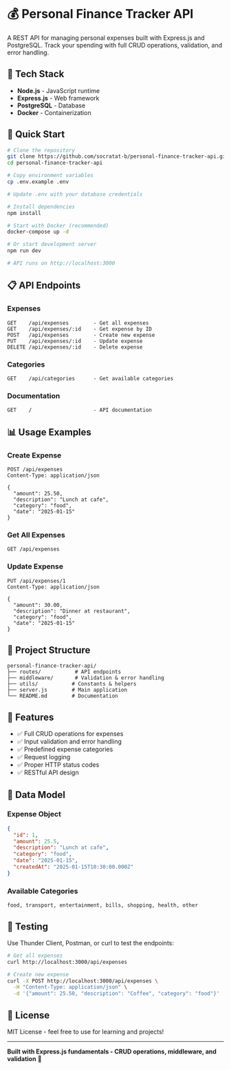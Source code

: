 # 💰 Personal Finance Tracker API

A REST API for managing personal expenses built with Express.js and PostgreSQL. Track your spending with full CRUD operations, validation, and error handling.

## 🔧 Tech Stack

- **Node.js** - JavaScript runtime
- **Express.js** - Web framework
- **PostgreSQL** - Database
- **Docker** - Containerization

## 🚀 Quick Start

```bash
# Clone the repository
git clone https://github.com/socratat-b/personal-finance-tracker-api.git
cd personal-finance-tracker-api

# Copy environment variables
cp .env.example .env

# Update .env with your database credentials

# Install dependencies
npm install

# Start with Docker (recommended)
docker-compose up -d

# Or start development server
npm run dev

# API runs on http://localhost:3000
```

## 📋 API Endpoints

### Expenses

```
GET    /api/expenses        - Get all expenses
GET    /api/expenses/:id    - Get expense by ID
POST   /api/expenses        - Create new expense
PUT    /api/expenses/:id    - Update expense
DELETE /api/expenses/:id    - Delete expense
```

### Categories

```
GET    /api/categories      - Get available categories
```

### Documentation

```
GET    /                    - API documentation
```

## 📊 Usage Examples

### Create Expense

```http
POST /api/expenses
Content-Type: application/json

{
  "amount": 25.50,
  "description": "Lunch at cafe",
  "category": "food",
  "date": "2025-01-15"
}
```

### Get All Expenses

```http
GET /api/expenses
```

### Update Expense

```http
PUT /api/expenses/1
Content-Type: application/json

{
  "amount": 30.00,
  "description": "Dinner at restaurant",
  "category": "food",
  "date": "2025-01-15"
}
```

## 📁 Project Structure

```
personal-finance-tracker-api/
├── routes/           # API endpoints
├── middleware/       # Validation & error handling
├── utils/           # Constants & helpers
├── server.js        # Main application
└── README.md        # Documentation
```

## 🎯 Features

- ✅ Full CRUD operations for expenses
- ✅ Input validation and error handling
- ✅ Predefined expense categories
- ✅ Request logging
- ✅ Proper HTTP status codes
- ✅ RESTful API design

## 📝 Data Model

### Expense Object

```json
{
  "id": 1,
  "amount": 25.5,
  "description": "Lunch at cafe",
  "category": "food",
  "date": "2025-01-15",
  "createdAt": "2025-01-15T10:30:00.000Z"
}
```

### Available Categories

```
food, transport, entertainment, bills, shopping, health, other
```

## 🧪 Testing

Use Thunder Client, Postman, or curl to test the endpoints:

```bash
# Get all expenses
curl http://localhost:3000/api/expenses

# Create new expense
curl -X POST http://localhost:3000/api/expenses \
  -H "Content-Type: application/json" \
  -d '{"amount": 25.50, "description": "Coffee", "category": "food"}'
```

## 📄 License

MIT License - feel free to use for learning and projects!

---

**Built with Express.js fundamentals - CRUD operations, middleware, and validation** 🚀
